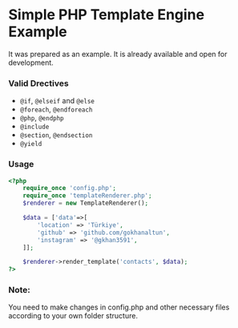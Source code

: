 # Simple PHP Template Engine Example

It was prepared as an example. It is already available and open for development.

### Valid Drectives

- `@if`, `@elseif` and `@else`
- `@foreach`, `@endforeach`
- `@php`, `@endphp`
- `@include`
- `@section`, `@endsection`
- `@yield`

### Usage

```php
<?php
    require_once 'config.php';
    require_once 'templateRenderer.php';
    $renderer = new TemplateRenderer();

    $data = ['data'=>[
        'location' => 'Türkiye',
        'github' => 'github.com/gokhanaltun',
        'instagram' => '@gkhan3591',
    ]];

    $renderer->render_template('contacts', $data);
?>
```

### Note:

You need to make changes in config.php and other necessary files according to your own folder structure.